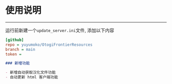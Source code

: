 # 使用说明

---

运行前新建一个`update_server.ini`文件, 添加以下内容

```ini
[github]
repo = yuyumoko/OtogiFrontierResources
branch = main
token =
```

```markdown
### 新增功能

- 新增自动获取汉化文件功能
- 自动更新 html 客户端功能
```
